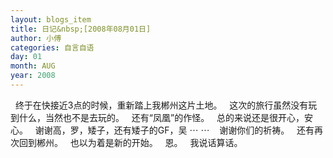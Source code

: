 ```yaml
---
layout: blogs_item
title: 日记&nbsp;[2008年08月01日]
author: 小傅
categories: 自言自语
day: 01
month: AUG
year: 2008
---
```




&nbsp;
终于在快接近3点的时候，重新踏上我郴州这片土地。
&nbsp; 这次的旅行虽然没有玩到什么，当然也不是去玩的。
&nbsp; 还有“凤凰”的作怪。
&nbsp; 总的来说还是很开心，安心。
&nbsp; 谢谢高，罗，矮子，还有矮子的GF，吴 ⋯ ⋯&nbsp;
&nbsp; 谢谢你们的祈祷。
&nbsp; 还有再次回到郴州。
&nbsp; 也以为着是新的开始。
&nbsp; 恩。
&nbsp; 我说话算话。


